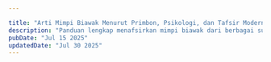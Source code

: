 ```yaml
---

title: "Arti Mimpi Biawak Menurut Primbon, Psikologi, dan Tafsir Modern"
description: "Panduan lengkap menafsirkan mimpi biawak dari berbagai sudut pandang, mulai dari primbon Jawa, psikologi mimpi, hingga simbolisme modern."
pubDate: "Jul 15 2025"
updatedDate: "Jul 30 2025"
---
```



